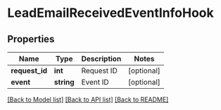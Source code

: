 # LeadEmailReceivedEventInfoHook

## Properties
Name | Type | Description | Notes
------------ | ------------- | ------------- | -------------
**request_id** | **int** | Request ID | [optional] 
**event** | **string** | Event ID | [optional] 

[[Back to Model list]](../README.md#documentation-for-models) [[Back to API list]](../README.md#documentation-for-api-endpoints) [[Back to README]](../README.md)

